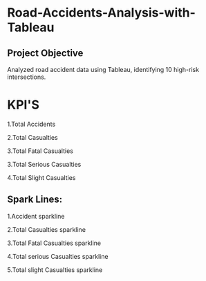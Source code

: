 # Road-Accidents-Analysis-with-Tableau
## Project Objective
Analyzed road accident data using Tableau, identifying 10 high-risk intersections.
# KPI'S

1.Total Accidents

2.Total Casualties

3.Total  Fatal Casualties

3.Total  Serious Casualties

4.Total  Slight Casualties

## Spark Lines:

1.Accident sparkline 

2.Total Casualties sparkline 

3.Total  Fatal Casualties sparkline 

4.Total  serious Casualties sparkline 

5.Total  slight Casualties sparkline 



